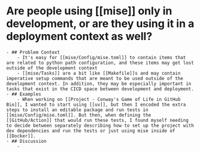 # Are people using [[mise]] only in development, or are they using it in a deployment context as well?
	- ## Problem Context
		- It's easy for [[mise/Config/mise.toml]] to contain items that are related to python path configuration, and these items may get lost outside of the development context
		- [[mise/Tasks]] are a bit like [[Makefile]]s and may contain imperative setup commands that are meant to be used outside of the development context. In addition, they may be especially important in tasks that exist in the CICD space between development and deployment.
	- ## Examples
		- When working on [[Project - Conway's Game of Life in GitHub Bio]], I wanted to start using [[uv]], but then I encoded the extra steps to install an editable package and run tests in [[mise/Config/mise.toml]]. But then, when defining the [[GitHub/Action]] that would run these tests, I found myself needing to decide between separately describing how to set up the project with dev dependencies and run the tests or just using mise inside of [[Docker]].
	- ## Discussion
		-